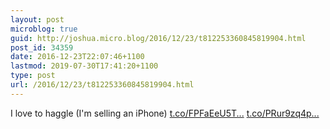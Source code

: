 ```yaml
---
layout: post
microblog: true
guid: http://joshua.micro.blog/2016/12/23/t812253360845819904.html
post_id: 34359
date: 2016-12-23T22:07:46+1100
lastmod: 2019-07-30T17:41:20+1100
type: post
url: /2016/12/23/t812253360845819904.html
---
```

I love to haggle (I'm selling an iPhone) [t.co/FPFaEeU5T...](https://t.co/FPFaEeU5TL) [t.co/PRur9zq4p...](https://t.co/PRur9zq4pc)
